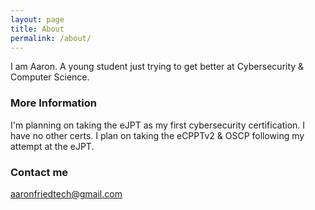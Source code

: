 ```yaml
---
layout: page
title: About
permalink: /about/
---
```


I am Aaron. A young student just trying to get better at Cybersecurity & Computer Science.

### More Information

I'm planning on taking the eJPT as my first cybersecurity certification. I have no other certs. I plan on taking the eCPPTv2 & OSCP following my attempt at the eJPT.

### Contact me

[aaronfriedtech@gmail.com](https://mail.google.com/mail/?view=cm&fs=1&to=aaronfriedtech@gmail.com)